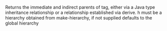   Returns the immediate and indirect parents of tag, either via a Java type
  inheritance relationship or a relationship established via derive. h
  must be a hierarchy obtained from make-hierarchy, if not supplied
  defaults to the global hierarchy